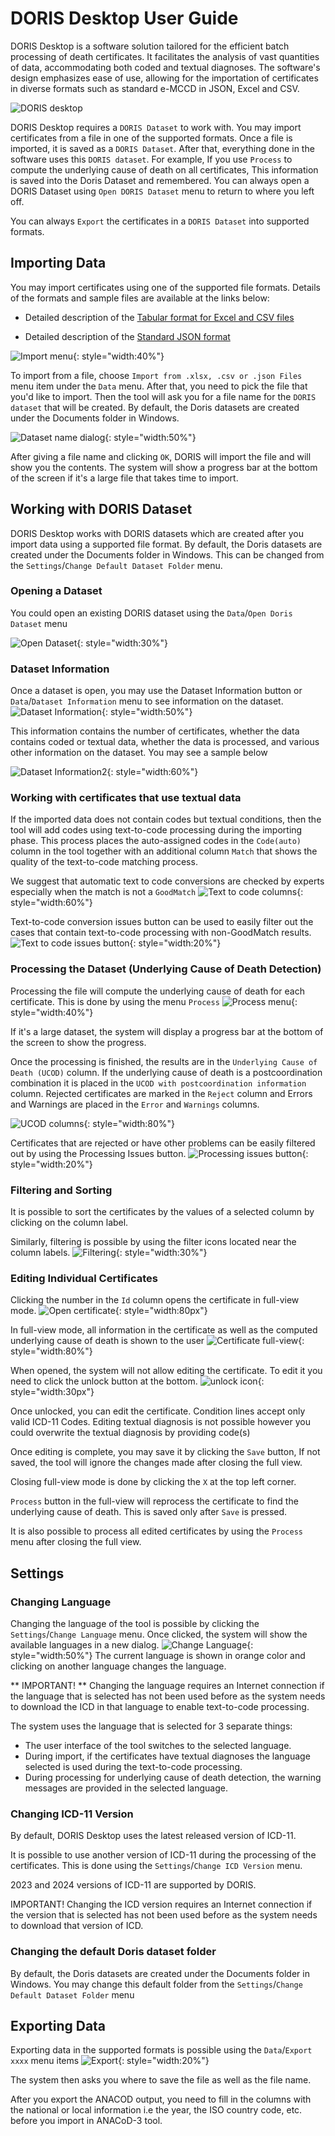 # DORIS Desktop User Guide

DORIS Desktop is a software solution tailored for the efficient batch processing of death certificates. It facilitates the analysis of vast quantities of data, accommodating both coded and textual diagnoses. The software's design emphasizes ease of use, allowing for the importation of certificates in diverse formats such as standard e-MCCD in JSON, Excel and CSV. 

![DORIS desktop](img/Desktopversion24.png)

DORIS Desktop requires a `DORIS Dataset` to work with. You may import certificates from a file in one of the supported formats. Once a file is imported, it is saved as a `DORIS Dataset`. After that, everything done in the software uses this `DORIS dataset`. For example, If you use `Process` to compute the underlying cause of death on all certificates, This information is saved into the Doris Dataset and remembered.
You can always open a DORIS Dataset using `Open DORIS Dataset` menu to return to where you left off. 

You can always `Export` the certificates in a `DORIS Dataset` into supported formats.

## Importing Data
You may import certificates using one of the supported file formats. Details of the formats and sample files are available at the links below:

- Detailed description of the [Tabular format for Excel and CSV files](csv-excel-format.md)

- Detailed description of the [Standard JSON format](json-format.md)

![Import menu](img/menu-import.png){: style="width:40%"}

To import from a file, choose `Import from .xlsx, .csv or .json Files` menu item under the `Data` menu. After that, you need to pick the file that you'd like to import. Then the tool will ask you for a file name for the `DORIS dataset` that will be created. By default, the Doris datasets are created under the Documents folder in Windows. 

![Dataset name dialog](img/dataset-filename.png){: style="width:50%"}

After giving a file name and clicking `OK`, DORIS will import the file and will show you the contents. The system will show a progress bar at the bottom of the screen if it's a large file that takes time to import.

## Working with DORIS Dataset
DORIS Desktop works with DORIS datasets which are created after you import data using a supported file format. By default, the Doris datasets are created under the Documents folder in Windows. This can be changed from the `Settings`/`Change Default Dataset Folder` menu.


### Opening a Dataset
You could open an existing DORIS dataset using the `Data`/`Open Doris Dataset` menu

![Open Dataset](img/dataset-open.png){: style="width:30%"}

### Dataset Information
Once a dataset is open, you may use the Dataset Information button or `Data`/`Dataset Information` menu to see information on the dataset.
![Dataset Information](img/dataset-info.png){: style="width:50%"}

This information contains the number of certificates, whether the data contains coded or textual data, whether the data is processed, and various other information on the dataset. You may see a sample below

![Dataset Information2](img/dataset-info2.png){: style="width:60%"}


### Working with certificates that use textual data
If the imported data does not contain codes but textual conditions, then the tool will add codes using text-to-code processing during the importing phase. This process places the auto-assigned codes in the `Code(auto)` column in the tool together with an additional column `Match` that shows the quality of the text-to-code matching process.

We suggest that automatic text to code conversions are checked by experts especially when the match is not a `GoodMatch` 
![Text to code columns](img/texttocode-columns.png){: style="width:60%"}

Text-to-code conversion issues button can be used to easily filter out the cases that contain text-to-code processing with non-GoodMatch results.
![Text to code issues button](img/texttocode-issues-button.png){: style="width:20%"}

### Processing the Dataset (Underlying Cause of Death Detection)

Processing the file will compute the underlying cause of death for each certificate. This is done by using the menu `Process`
![Process menu](img/process-menu.png){: style="width:40%"}

If it's a large dataset, the system will display a progress bar at the bottom of the screen to show the progress.

Once the processing is finished, the results are in the `Underlying Cause of Death (UCOD)` column. If the underlying cause of death is a postcoordination combination it is placed in the `UCOD with postcoordination information` column. Rejected certificates are marked in the `Reject` column and Errors and Warnings are placed in the `Error` and `Warnings` columns.

![UCOD columns](img/ucod-columns.png){: style="width:80%"}

 Certificates that are rejected or have other problems can be easily filtered out by using the Processing Issues button.
![Processing issues button](img/processing-issues-button.png){: style="width:20%"}  

### Filtering and Sorting
It is possible to sort the certificates by the values of a selected column by clicking on the column label. 

Similarly, filtering is possible by using the filter icons located near the column labels.
![Filtering](img/filter.png){: style="width:30%"}

### Editing Individual Certificates

Clicking the number in the `Id` column opens the certificate in full-view mode.
![Open certificate](img/open-cert.png){: style="width:80px"}

In full-view mode, all information in the certificate as well as the computed underlying cause of death is shown to the user
![Certificate full-view](img/cert-fullview.png){: style="width:80%"}

When opened, the system will not allow editing the certificate. To edit it you need to click the unlock button at the bottom.
![unlock icon](img/unlock.png){: style="width:30px"}

Once unlocked, you can edit the certificate. Condition lines accept only valid ICD-11 Codes. Editing textual diagnosis is not possible however you could overwrite the textual diagnosis by providing code(s)

Once editing is complete, you may save it by clicking the `Save` button, If not saved, the tool will ignore the changes made after closing the full view.

Closing full-view mode is done by clicking the `X` at the top left corner.

`Process` button in the full-view will reprocess the certificate to find the underlying cause of death. This is saved only after `Save` is pressed. 

It is also possible to process all edited certificates by using the `Process` menu after closing the full view.


## Settings
### Changing Language
Changing the language of the tool is possible by clicking the `Settings`/`Change Language` menu. Once clicked, the system will show the available languages in a new dialog.
![Change Language](img/change-language.png){: style="width:50%"} 
The current language is shown in orange color and clicking on another language changes the language.

** IMPORTANT! ** Changing the language requires an Internet connection if the language that is selected has not been used before as the system needs to download the ICD in that language to enable text-to-code processing.

The system uses the language that is selected for 3 separate things:
- The user interface of the tool switches to the selected language.
- During import, if the certificates have textual diagnoses the language selected is used during the text-to-code processing.
- During processing for underlying cause of death detection, the warning messages are provided in the selected language.

### Changing ICD-11 Version
By default, DORIS Desktop uses the latest released version of ICD-11.

It is possible to use another version of ICD-11 during the processing of the certificates. This is done using the `Settings`/`Change ICD Version` menu.

2023 and 2024 versions of ICD-11 are supported by DORIS.

IMPORTANT! Changing the ICD version requires an Internet connection if the version that is selected has not been used before as the system needs to download that version of ICD.


### Changing the default Doris dataset folder
By default, the Doris datasets are created under the Documents folder in Windows. You may change this default folder from the `Settings`/`Change Default Dataset Folder` menu

## Exporting Data
Exporting data in the supported formats is possible using the `Data`/`Export xxxx` menu items
![Export](img/export.png){: style="width:20%"}

The system then asks you where to save the file as well as the file name.

After you export the ANACOD output, you need to fill in the columns with the national or local information i.e the year, the ISO country code, etc. before you import in ANACoD-3 tool. 
